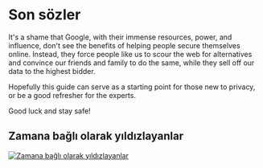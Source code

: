 # Son sözler

It's a shame that Google, with their immense resources, power, and influence, don't see the benefits of helping people secure themselves online. Instead, they force people like us to scour the web for alternatives and convince our friends and family to do the same, while they sell off our data to the highest bidder.

Hopefully this guide can serve as a starting point for those new to privacy, or be a good refresher for the experts.

Good luck and stay safe!

## Zamana bağlı olarak yıldızlayanlar

[![Zamana bağlı olarak yıldızlayanlar](https://starchart.cc/tycrek/degoogle.svg)](https://starchart.cc/tycrek/degoogle)
